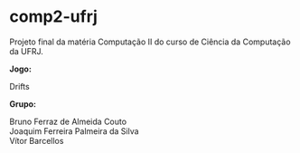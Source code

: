 # comp2-ufrj
Projeto final da matéria Computação II do curso de Ciência da Computação da UFRJ.

<b>Jogo:</b> 

Drifts

<b>Grupo:</b>

Bruno Ferraz de Almeida Couto <br>
Joaquim Ferreira Palmeira da Silva <br>
Vítor Barcellos